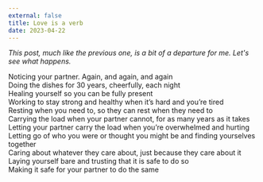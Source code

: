 ```yaml
---
external: false
title: Love is a verb
date: 2023-04-22
---
```


_This post, much like the previous one, is a bit of a departure for me. Let's see what happens._

Noticing your partner. Again, and again, and again  
Doing the dishes for 30 years, cheerfully, each night  
Healing yourself so you can be fully present  
Working to stay strong and healthy when it’s hard and you’re tired  
Resting when you need to, so they can rest when they need to  
Carrying the load when your partner cannot, for as many years as it takes  
Letting your partner carry the load when you’re overwhelmed and hurting  
Letting go of who you were or thought you might be and finding yourselves together  
Caring about whatever they care about, just because they care about it  
Laying yourself bare and trusting that it is safe to do so  
Making it safe for your partner to do the same  
